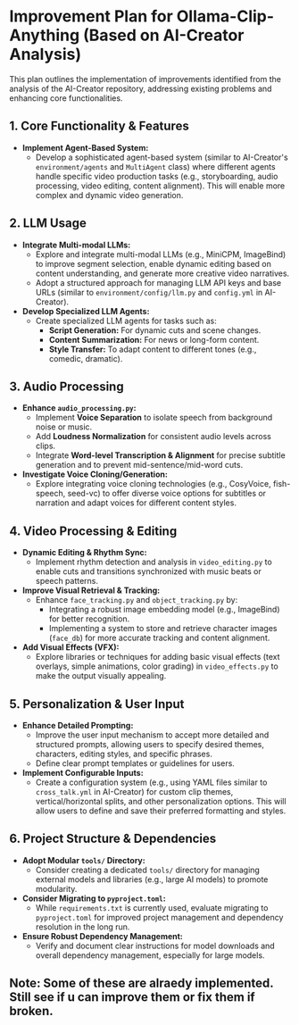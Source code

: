 # Improvement Plan for Ollama-Clip-Anything (Based on AI-Creator Analysis)

This plan outlines the implementation of improvements identified from the analysis of the AI-Creator repository, addressing existing problems and enhancing core functionalities.

## 1. Core Functionality & Features

*   **Implement Agent-Based System:**
    *   Develop a sophisticated agent-based system (similar to AI-Creator's `environment/agents` and `MultiAgent` class) where different agents handle specific video production tasks (e.g., storyboarding, audio processing, video editing, content alignment). This will enable more complex and dynamic video generation.

## 2. LLM Usage

*   **Integrate Multi-modal LLMs:**
    *   Explore and integrate multi-modal LLMs (e.g., MiniCPM, ImageBind) to improve segment selection, enable dynamic editing based on content understanding, and generate more creative video narratives.
    *   Adopt a structured approach for managing LLM API keys and base URLs (similar to `environment/config/llm.py` and `config.yml` in AI-Creator).
*   **Develop Specialized LLM Agents:**
    *   Create specialized LLM agents for tasks such as:
        *   **Script Generation:** For dynamic cuts and scene changes.
        *   **Content Summarization:** For news or long-form content.
        *   **Style Transfer:** To adapt content to different tones (e.g., comedic, dramatic).

## 3. Audio Processing

*   **Enhance `audio_processing.py`:**
    *   Implement **Voice Separation** to isolate speech from background noise or music.
    *   Add **Loudness Normalization** for consistent audio levels across clips.
    *   Integrate **Word-level Transcription & Alignment** for precise subtitle generation and to prevent mid-sentence/mid-word cuts.
*   **Investigate Voice Cloning/Generation:**
    *   Explore integrating voice cloning technologies (e.g., CosyVoice, fish-speech, seed-vc) to offer diverse voice options for subtitles or narration and adapt voices for different content styles.

## 4. Video Processing & Editing

*   **Dynamic Editing & Rhythm Sync:**
    *   Implement rhythm detection and analysis in `video_editing.py` to enable cuts and transitions synchronized with music beats or speech patterns.
*   **Improve Visual Retrieval & Tracking:**
    *   Enhance `face_tracking.py` and `object_tracking.py` by:
        *   Integrating a robust image embedding model (e.g., ImageBind) for better recognition.
        *   Implementing a system to store and retrieve character images (`face_db`) for more accurate tracking and content alignment.
*   **Add Visual Effects (VFX):**
    *   Explore libraries or techniques for adding basic visual effects (text overlays, simple animations, color grading) in `video_effects.py` to make the output visually appealing.

## 5. Personalization & User Input

*   **Enhance Detailed Prompting:**
    *   Improve the user input mechanism to accept more detailed and structured prompts, allowing users to specify desired themes, characters, editing styles, and specific phrases.
    *   Define clear prompt templates or guidelines for users.
*   **Implement Configurable Inputs:**
    *   Create a configuration system (e.g., using YAML files similar to `cross_talk.yml` in AI-Creator) for custom clip themes, vertical/horizontal splits, and other personalization options. This will allow users to define and save their preferred formatting and styles.

## 6. Project Structure & Dependencies

*   **Adopt Modular `tools/` Directory:**
    *   Consider creating a dedicated `tools/` directory for managing external models and libraries (e.g., large AI models) to promote modularity.
*   **Consider Migrating to `pyproject.toml`:**
    *   While `requirements.txt` is currently used, evaluate migrating to `pyproject.toml` for improved project management and dependency resolution in the long run.
*   **Ensure Robust Dependency Management:**
    *   Verify and document clear instructions for model downloads and overall dependency management, especially for large models.

## Note: Some of these are alraedy implemented. Still see if u can improve them or fix them if broken.


